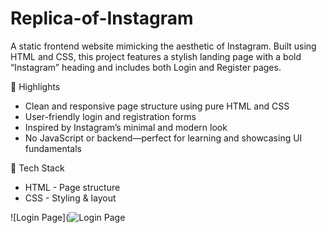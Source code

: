 # Replica-of-Instagram
A static frontend website mimicking the aesthetic of Instagram. Built using HTML and CSS, this project features a stylish landing page with a bold “Instagram” heading and includes both Login and Register pages.

🌟 Highlights
- Clean and responsive page structure using pure HTML and CSS
- User-friendly login and registration forms
- Inspired by Instagram’s minimal and modern look
- No JavaScript or backend—perfect for learning and showcasing UI fundamentals

🧰 Tech Stack
* HTML - Page structure    
* CSS - Styling & layout  

![Login Page](![Login Page](images/login-screenshot.png)



